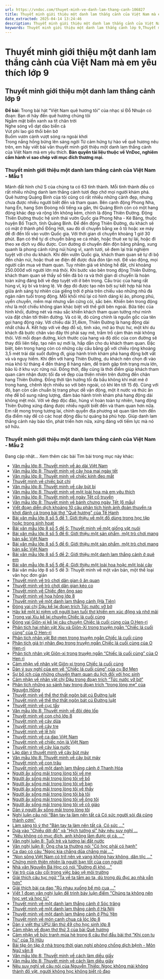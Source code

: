 ```yaml
---
url: https://vndoc.com/thuyet-minh-ve-danh-lam-thang-canh-106827
title: Thuyết minh giới thiệu một danh lam thắng cảnh của Việt Nam mà em yêu thích lớp 9 - VnDoc.com
date_extracted: 2025-04-14 13:24:46
description: Thuyết minh giới thiệu một danh lam thắng cảnh của Việt Nam mà em yêu thích lớp 9 do VnDoc biện soạn, nhằm giúp các em HS có thêm tài liệu tham khảo và có những ý tưởng đa dạng khi thực hành kĩ năng Viết ở lớp 9.
keywords: Thuyết minh giới thiệu một danh lam thắng cảnh lớp 9,Thuyết minh giới thiệu một danh lam thắng cảnh của Việt Nam mà em yêu thích lớp 9,Thuyết minh giới thiệu một danh lam thắng cảnh của Việt Nam,Viết bài văn thuyết minh giới thiệu một danh lam thắng cảnh lớp 9,Viết bài văn thuyết minh giới thiệu một danh lam thắng cảnh
---
```


# Thuyết minh giới thiệu một danh lam thắng cảnh của Việt Nam mà em yêu thích lớp 9
## **Thuyết minh giới thiệu một danh lam thắng cảnh lớp 9**
**Đề bài:** Trong bài hát “Việt Nam quê hương tôi” của nhạc sĩ Đỗ Nhuận có đoạn:
Bạn ơi hãy đến quê hương chúng tôi  
Ngắm mặt biển xanh xa tít chân trời  
Nghe sóng vỗ dạt dào biển cả  
Vút phi lao gió thổi bên bờ  
Buồm vươn cánh vượt sóng ra ngoài khơi  
Trong nắng hồng bừng lên sáng ngời
Từ cảm hứng tự hào về quê hương nêu trên, em hãy viết bài văn thuyết minh giới thiệu một danh lam thắng cảnh của Việt Nam mà em yêu thích.
**Bản quyền tài liệu thuộc về VnDoc, nghiêm cấm hành vi sao chép với mục đích thương mại.**
### Thuyết minh giới thiệu một danh lam thắng cảnh của Việt Nam - Mẫu 1
Mảnh đất hình chữ S của chúng ta có 63 tỉnh thành. Mỗi tỉnh thành đều có rất nhiều những danh lam thắng cảnh tươi đẹp chờ mọi người khám phá. Quê hương Quảng Bình của tôi cũng có rất nhiều những cảnh đẹp, nhưng chưa được nhiều người biết đến và tham quan. Bên cạnh động Phong Nha, hang Én, hang Sơn Đoòng nổi tiếng xa gần, thì Quảng Bình còn có một hang động khác đẹp và rộng lớn không kém, chính là động Thiên Đường.
Động Thiên Đường thuộc hệ sinh thái vườn Quốc gia Phong Nha - Kẻ Bàng, thuộc huyện Bố Trạch, tỉnh Quảng Bình. Để đến động Thiên Đường, du khách sẽ có mặt ở thành phố Đồng Hới, sau đó di chuyển bằng xe ô tô hoặc xe máy để đi đến lối vào vườn Quốc gia. Với thời gian di chuyển khoảng 1 giờ 30 phút. Bạn có thể tự di chuyển bằng xe cá nhân, hoặc thuê xe tự lái, hoặc đi theo xe dịch vụ đều được. Con đường di chuyển đến độn bằng phẳng, xung quanh là phong cảnh rừng núi hùng vĩ, xanh tươi, sẽ đem lại trải nghiệm tuyệt vời cho du khách. Khi đến vườn Quốc gia, khách tham quan sẽ tự đi bộ đến chân núi, hoặc thuê xe điện để được đưa đón tận nơi. Để vào động, mọi người cần mua vé tham quan. Tuy nhiên giá vé không hề đắt, chỉ khoảng 250.000đ với người lớn mà thôi.
Khi bước vào bên trong động Thiên Đường, khách tham quan sẽ thấy số tiền đã bỏ ra và thời gian di chuyển là hoàn toàn xứng đáng bởi vẻ đẹp tuyệt vời ở bên trong. Cấu trúc của hang rất hùng vĩ, kỳ bí và tráng lệ. Vẻ đẹp đó được tạo nên bởi sự kết hợp hài hòa giữa ánh sáng tự nhiên của giếng trởi ở phía trên chiếu vào những nhũ đá ngàn năm tuổi trong động. Mỗi khối nhũ lại có hình dáng kì ảo, phong phú, uyển chuyển, mềm mại nhưng vẫn cứng cỏi, sắc bén. Khiến bên trong động như là một chiều không gian khác biệt với thế giới bên ngoài. Bữa tiệc của hình khối, đường nét và màu sắc khiến khách tham quan tưởng như mình vừa đặt chân tới thiên đường. Và có lẽ, đó cũng chính là nguồn gốc của tên gọi hang động này. Với chiều dài 31,4km, Thiên Đường là hang động dài nhất châu Á. Kết hợp với vẻ đẹp đồ sộ, tinh xảo, mờ ảo thực hư, một khi du khách đã bước chân vào đây thì phải say mê, trầm trồ cảm thán mãi không thôi. Với mỗi đoạn đường, kích thước của hang và độ dốc của con đường sẽ thay đổi liên tiếp, tạo nên sự mới lạ, hấp dẫn cho du khách tham quan. Đặc biệt, bên trong hang còn có những cây cầu bằng gỗ với chiều rộng khoảng 3,5 mét trải dài suốt đường đi, giúp hành trình khám phá hang động bớt vất vả và nguy hiểm.
Khi đến với hang Thiên Đường, du khách nên chọn đi vào mùa khô từ tháng 4 đến tháng 8 hàng năm, để tránh gặp tình trạng mưa lớn, bão lũ ở khu vực rừng núi. Đồng thời, đây cũng là thời điểm giúp khách tham quan cảm nhận được tối đa vẻ đẹp của thiên nhiên trên đường đến chân hang Thiên Đường. Đồng thời tận hưởng tối đa bầu không khí mát mẻ ở trong hang, chênh lệch nhiều so với bên ngoài, có khi lên tới 15 độ. Cùng với đó, bạn còn cần chuẩn bị trang phục dễ vận động, một ít nước và thức ăn nhẹ để bổ sung năng lượng, đảm bảo hành trình khám phá hang động dài không mệt mỏi.
Với vẻ đẹp độc đáo, hùng vĩ hoàn toàn tự nhiên, hang động Thiên Đường xứng đáng được nhiều người biết đến và tham quan hơn nữa. Em rất mong trong tương lai, chính quyền địa phương sẽ quan tâm hơn đến địa điểm này để có các hoạt động đầu tư quảng bá phù hợp. Giúp danh lam thắng cảnh này bảo tồn, phát triển hơn nữa, xứng đáng với tiềm lực mà nó sở hữu.
### Thuyết minh giới thiệu một danh lam thắng cảnh của Việt Nam - Mẫu 2
Đang cập nhật...
Xem thêm các bài Tìm bài trong mục này khác:
  * [Văn mẫu lớp 8: Thuyết minh về áo dài Việt Nam](</van-mau-lop-8-thuyet-minh-ve-ao-dai-viet-nam-118705>)
  * [Văn mẫu lớp 8: Thuyết minh về cây hoa mai ngày tết](</van-mau-lop-8-thuyet-minh-ve-cay-hoa-mai-ngay-tet-118921>)
  * [Văn mẫu lớp 8: Thuyết minh về chiếc kính đeo mắt](</van-mau-lop-8-thuyet-minh-ve-chiec-kinh-deo-mat-122199>)
  * [Thuyết minh về chiếc bút chì](</thuyet-minh-ve-chiec-but-chi-137001>)
  * [Văn mẫu lớp 8: Thuyết minh về cây bút bi](</van-mau-lop-8-thuyet-minh-ve-cay-but-bi-106999>)
  * [Văn mẫu lớp 8: Thuyết minh về một loài hoa mà em yêu thích](</van-mau-lop-8-thuyet-minh-ve-mot-loai-hoa-ma-em-yeu-thich-114499>)
  * [Văn mẫu lớp 8: Thuyết minh về ngày Tết cổ truyền](</van-mau-lop-8-thuyet-minh-ve-ngay-tet-co-truyen-120131>)
  * [Văn mẫu lớp 8: Thuyết minh về bánh chưng ngày Tết \(6 mẫu\)](</van-mau-lop-8-thuyet-minh-ve-banh-chung-ngay-tet-113933>)
  * [Viết đoạn diễn dịch khoảng 10 câu phân tích hình ảnh đoàn thuyền ra khơi đánh cá trong bài thơ "Quê hương" của Tế Hanh](</viet-doan-dien-dich-khoang-10-cau-phan-tich-hinh-anh-doan-thuyen-ra-khoi-danh-ca-trong-bai-tho-que-huong-cua-te-hanh-193666>)
  * [Bài văn mẫu lớp 8 số 5 đề 1: Giới thiệu về một đồ dùng trong học tập hoặc trong sinh hoạt](</bai-van-mau-lop-8-so-5-de-1-gioi-thieu-ve-mot-do-dung-trong-hoc-tap-hoac-trong-sinh-hoat-119535>)
  * [Bài văn mẫu lớp 8 số 5 đề 5: Thuyết minh về một giống vật nuôi](</bai-van-mau-lop-8-so-5-de-5-thuyet-minh-ve-mot-giong-vat-nuoi-120691>)
  * [Bài văn mẫu lớp 8 số 5 đề 6: Giới thiệu một sản phẩm, một trò chơi mang bản sắc Việt Nam](</bai-van-mau-lop-8-so-5-de-6-gioi-thieu-mot-san-pham-mot-tro-choi-mang-ban-sac-viet-nam-119924>)
  * [Bài văn mẫu lớp 8 số 5 đề 6: Giới thiệu một sản phẩm, một trò chơi mang bản sắc Việt Nam](</bai-van-mau-lop-8-so-5-de-6-gioi-thieu-mot-san-pham-mot-tro-choi-mang-ban-sac-viet-nam-119924>)
  * [Bài văn mẫu lớp 8 số 5 đề 2: Giới thiệu một danh lam thắng cảnh ở quê em](</bai-van-mau-lop-8-so-5-de-2-gioi-thieu-mot-danh-lam-thang-canh-o-que-em-119653>)
  * [Bài văn mẫu lớp 8 số 5 đề 4: Giới thiệu một loài hoa hoặc một loài cây](</bai-van-mau-lop-8-so-5-de-4-gioi-thieu-mot-loai-hoa-hoac-mot-loai-cay-119911>)
  * Bài văn mẫu lớp 8 số 5 đề 3: Thuyết minh về một văn bản, một thể loại văn học đơn giản
  * [Thuyết minh về trò chơi dân gian ô ăn quan](</thuyet-minh-ve-tro-choi-dan-gian-o-an-quan-153675>)
  * [Thuyết minh về trò chơi dân gian kéo co](</thuyet-minh-ve-tro-choi-dan-gian-keo-co-153859>)
  * [Thuyết minh về Chiếc đèn ông sao](</thuyet-minh-ve-chiec-den-ong-sao-152847>)
  * [Thuyết minh về hoa hồng lớp 8](</thuyet-minh-ve-hoa-hong-lop-8-161242>)
  * [Thuyết minh về một danh lam thắng cảnh \(Hà Tiên\)](</thuyet-minh-ve-mot-danh-lam-thang-canh-ha-tien-164910>)
  * [Đóng vai chị Dậu kể lại đoạn trích Tức nước vỡ bờ](</dong-vai-chi-dau-ke-lai-doan-trich-tuc-nuoc-vo-bo-155361>)
  * [Hãy kể một kỉ niệm với người bạn tuổi thơ khiến em xúc động và nhớ mãi](</hay-ke-mot-ki-niem-voi-nguoi-ban-tuoi-tho-khien-em-xuc-dong-va-nho-mai-155441>)
  * [Trong vai Xiu kể lại chuyện Chiếc lá cuối cùng](</trong-vai-xiu-ke-lai-chuyen-chiec-la-cuoi-cung-156083>)
  * [Đóng vai Giôn-xi kể lại câu chuyện Chiếc lá cuối cùng của O.Hen-ri](</dong-vai-gion-xi-ke-lai-cau-chuyen-chiec-la-cuoi-cung-cua-o-hen-ri-156088>)
  * [Phân tích hai nhân vật Xiu và Giôn-Xi trong truyện ngắn “Chiếc lá cuối cùng” của O Hen-ri](</phan-tich-hai-nhan-vat-xiu-va-gion-xi-trong-truyen-ngan-chiec-la-cuoi-cung-cua-o-hen-ri-156098>)
  * [Phân tích nhân vật Bơ-men trong truyện ngắn Chiếc lá cuối cùng](</phan-tich-nhan-vat-bo-men-trong-truyen-ngan-chiec-la-cuoi-cung-156107>)
  * [Phân tích giá trị nhân đạo trong truyện ngắn Chiếc lá cuối cùng của O Hen-ri](</phan-tich-gia-tri-nhan-dao-trong-truyen-ngan-chiec-la-cuoi-cung-cua-o-hen-ri-156118>)
  * [Phân tích nhân vật Giôn-xi trong truyện ngắn “Chiếc lá cuối cùng” của O Hen ri](</phan-tich-nhan-vat-gion-xi-trong-truyen-ngan-chiec-la-cuoi-cung-cua-o-hen-ri-156121>)
  * [Cảm nhận về nhân vật Giôn-xi trong Chiếc lá cuối cùng](</cam-nhan-ve-nhan-vat-gion-xi-trong-chiec-la-cuoi-cung-156139>)
  * [Dàn ý suy nghĩ của em về “Chiếc lá cuối cùng” của cụ Bơ Men](</dan-y-suy-nghi-cua-em-ve-chiec-la-cuoi-cung-cua-cu-bo-men-156147>)
  * [Sự bổ ích của những chuyến tham quan du lịch đối với học sinh](</su-bo-ich-cua-nhung-chuyen-tham-quan-du-lich-doi-voi-hoc-sinh-157072>)
  * [Cảm nhận về nhân vật chị Dậu trong đoạn trích “Tức nước vỡ bờ”](</cam-nhan-ve-nhan-vat-chi-dau-trong-doan-trich-tuc-nuoc-vo-bo-157355>)
  * [Phân tích những so sánh hay trong đoạn trích “trong lòng mẹ” của Nguyên Hồng](</phan-tich-nhung-so-sanh-hay-trong-doan-trich-trong-long-me-cua-nguyen-hong-158785>)
  * [Thuyết minh về thể thơ thất ngôn bát cú Đường luật](</thuyet-minh-ve-the-tho-that-ngon-bat-cu-duong-luat-159807>)
  * [Thuyết minh về thể thơ thất ngôn bát cú Đường luật](</thuyet-minh-ve-the-tho-that-ngon-bat-cu-duong-luat-159807>)
  * [Thuyết minh về cục tẩy](</thuyet-minh-ve-cuc-tay-159815>)
  * [Văn mẫu lớp 8: Thuyết minh về đôi dép lốp](</van-mau-lop-8-thuyet-minh-ve-doi-dep-lop-136798>)
  * [Thuyết minh về con chó lớp 8](</thuyet-minh-ve-con-cho-lop-8-160714>)
  * [Thuyết minh về cây dừa](</thuyet-minh-ve-cay-dua-164911>)
  * [Thuyết minh về cây tre](</thuyet-minh-ve-cay-tre-164912>)
  * [Thuyết minh về lễ hội](</thuyet-minh-ve-le-hoi-164913>)
  * [Thuyết minh về ca dao Việt Nam](</thuyet-minh-ve-ca-dao-viet-nam-165005>)
  * [Thuyết minh về chiếc nón lá Việt Nam](</thuyet-minh-ve-chiec-non-la-viet-nam-165014>)
  * [Thuyết minh về cây lúa nước](</thuyet-minh-ve-cay-lua-nuoc-165024>)
  * [Lập dàn ý thuyết minh về cây bút máy](</lap-dan-y-thuyet-minh-ve-cay-but-may-136674>)
  * [Văn mẫu lớp 8: Thuyết minh về cây bút máy](</van-mau-lop-8-thuyet-minh-ve-cay-but-may-136671>)
  * [Thuyết minh về con trâu](</thuyet-minh-ve-con-trau-165036>)
  * [Thuyết minh về một danh lam thắng cảnh ở Thanh Hóa](</thuyet-minh-ve-mot-danh-lam-thang-canh-o-thanh-hoa-192829>)
  * [Người ấy sống mãi trong lòng tôi về mẹ](</nguoi-ay-song-mai-trong-long-toi-ve-me-182560>)
  * [Người ấy sống mãi trong lòng tôi về bố](</nguoi-ay-song-mai-trong-long-toi-ve-bo-182572>)
  * [Người ấy sống mãi trong lòng tôi về bạn](</nguoi-ay-song-mai-trong-long-toi-ve-ban-182580>)
  * [Người ấy sống mãi trong lòng tôi về thầy](</nguoi-ay-song-mai-trong-long-toi-ve-thay-182604>)
  * [Người ấy sống mãi trong lòng tôi bà tôi](</nguoi-ay-song-mai-trong-long-toi-ba-toi-182621>)
  * [Người ấy sống mãi trong lòng tôi về ông tôi](</nguoi-ay-song-mai-trong-long-toi-ve-ong-toi-182637>)
  * [Người ấy sống mãi trong lòng tôi về cô giáo](</nguoi-ay-song-mai-trong-long-toi-ve-co-giao-182652>)
  * [Dàn ý người ấy sống mãi trong lòng tôi](</dan-y-nguoi-ay-song-mai-trong-long-toi-182552>)
  * [Nghị luận câu nói “Bàn tay ta làm nên tất cả Có sức người sỏi đá cũng thành cơm”](</nghi-luan-cau-noi-ban-tay-ta-lam-nen-tat-ca-co-suc-nguoi-soi-da-cung-thanh-com-165061>)
  * [Làm sáng tỏ ý thơ "Bàn tay ta làm nên tất cả, Có sức ..."](</lam-sang-to-y-tho-ban-tay-ta-lam-nen-tat-ca-co-suc-165078>)
  * [Dựa vào "Chiếu dời đô" và "Hịch tướng sĩ" hãy nêu suy nghĩ …](</dua-vao-chieu-doi-do-va-hich-tuong-si-hay-neu-suy-nghi-165089>)
  * ["Nếu không có mục đích, anh không làm được gì cả. ..."](</neu-khong-co-muc-dich-anh-khong-lam-duoc-gi-ca-165103>)
  * [Văn nghị luận 8: Tuổi trẻ và tương lai đất nước](</van-nghi-luan-8-tuoi-tre-va-tuong-lai-dat-nuoc-165104>)
  * [Văn nghị luận 8: Ông cha ta thường nói "Có học phải có hạnh"](</van-nghi-luan-8-ong-cha-ta-thuong-noi-co-hoc-phai-co-hanh-165105>)
  * [Ca dao có câu "Ngọc kia chẳng dũa chẳng mài ..."](</ca-dao-co-cau-ngoc-kia-chang-dua-chang-mai-165106>)
  * ["Non sông Việt Nam có trở nên vẻ vang không hay không, dân tộc ..."](</non-song-viet-nam-co-tro-nen-ve-vang-khong-hay-khong-dan-toc-165107>)
  * [Chứng minh thiên nhiên là người bạn tốt của con người](</chung-minh-thien-nhien-la-nguoi-ban-tot-cua-con-nguoi-165379>)
  * [Nhà văn Nguyễn Bá Học có nói "Đường đi khó ..."](</nha-van-nguyen-ba-hoc-co-noi-duong-di-kho-165108>)
  * [Vai trò của cây cối trong việc bảo vệ môi trường](</vai-tro-cua-cay-coi-trong-viec-bao-ve-moi-truong-165408>)
  * [Giải thích câu tục ngữ "Ta về ta tắm ao ta, dù trong dù đục ao nhà vẫn hơn"](</giai-thich-cau-tuc-ngu-ta-ve-ta-tam-ao-ta-du-trong-du-duc-ao-nha-van-hon-165430>)
  * [Giải thích bài ca dao "Rủ nhau xuống bể mò cua ..."](</giai-thich-bai-ca-dao-ru-nhau-xuong-be-mo-cua-165459>)
  * [Viết 1 đoạn văn nghị luận để trình bày luận điểm "Chúng ta không nên học vẹt và học tủ"](</viet-1-doan-van-nghi-luan-de-trinh-bay-luan-diem-chung-ta-khong-nen-hoc-vet-va-hoc-tu-167559>)
  * [Thuyết minh về một danh lam thắng cảnh ở Sóc trăng](</thuyet-minh-ve-mot-danh-lam-thang-canh-o-soc-trang-192816>)
  * [Thuyết minh về một danh lam thắng cảnh ở Hà Nội](</thuyet-minh-ve-mot-danh-lam-thang-canh-o-ha-noi-192835>)
  * [Thuyết minh về một danh lam thắng cảnh ở Phú Yên](</thuyet-minh-ve-mot-danh-lam-thang-canh-o-phu-yen-192913>)
  * [Thuyết minh về món canh chua cá lóc lớp 8](</thuyet-minh-ve-mon-canh-chua-ca-loc-lop-8-192851>)
  * [Dàn ý viết thư UPU lần thứ 49 cho học sinh lớp 8](</dan-y-viet-thu-upu-lan-thu-49-cho-hoc-sinh-lop-8-193168>)
  * [Cảm nhận về đoạn thơ thứ 3 của bài Quê hương](</cam-nhan-ve-doan-tho-thu-3-cua-bai-que-huong-193670>)
  * [Cảm nhận về bức tranh mùa hè trong 6 câu thơ đầu bài thơ "Khi con tu hú" của Tố Hữu](</cam-nhan-ve-buc-tranh-mua-he-trong-6-cau-tho-dau-bai-tho-khi-con-tu-hu-cua-to-huu-176348>)
  * [Bài tập ôn tập ở nhà trong thời gian nghỉ phòng chống dịch bệnh - Môn Ngữ văn 8](</bai-tap-on-tap-o-nha-trong-thoi-gian-nghi-phong-chong-dich-benh-mon-ngu-van-8-193180>)
  * [Văn mẫu lớp 8: Thuyết minh về cách làm diều giấy](</van-mau-lop-8-thuyet-minh-ve-cach-lam-dieu-giay-2057>)
  * [Văn mẫu lớp 8: Thuyết minh về cách làm diều giấy](</van-mau-lop-8-thuyet-minh-ve-cach-lam-dieu-giay-2057>)
  * [Nêu suy nghĩ về câu nói của Nguyễn Thiếp: Ngọc không mài không thành đồ vật, người không học không biết rõ đạo](</neu-suy-nghi-ve-cau-noi-cua-nguyen-thiep-ngoc-khong-mai-khong-thanh-do-vat-nguoi-khong-hoc-khong-biet-ro-dao-170009>)

